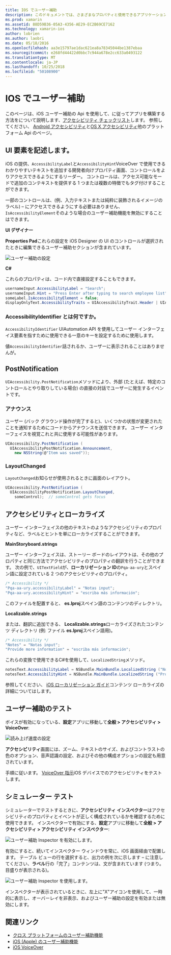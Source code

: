 ```yaml
---
title: IOS でユーザー補助
description: このドキュメントでは、さまざまなプロパティと使用できるアプリケーションを使用できるようにする多くのユーザーによって可能な機能について説明する、iOS のユーザー補助機能について説明します。
ms.prod: xamarin
ms.assetid: 88D59B36-05A3-4356-AE29-EC2B69CE7162
ms.technology: xamarin-ios
author: lobrien
ms.author: laobri
ms.date: 05/18/2016
ms.openlocfilehash: aa3e15797ae1dac621ea8a78345044be1387ebaa
ms.sourcegitcommit: e268fd44422d0bbc7c944a678e2cc633a0493122
ms.translationtype: MT
ms.contentlocale: ja-JP
ms.lasthandoff: 10/25/2018
ms.locfileid: "50108900"
---
```

# <a name="accessibility-on-ios"></a>IOS でユーザー補助

このページは、iOS ユーザー補助の Api を使用して、に従ってアプリを構築する方法をについて説明します、[アクセシビリティ チェックリスト](~/cross-platform/app-fundamentals/accessibility.md)します。
参照してください、 [Android アクセシビリティ](~/android/app-fundamentals/accessibility.md)と[OS X アクセシビリティ](~/mac/app-fundamentals/accessibility.md)他のプラットフォーム Api のページ。

## <a name="describing-ui-elements"></a>UI 要素を記述します。

iOS の提供、`AccessibilityLabel`と`AccessibilityHint`VoiceOver で使用できるわかりやすいテキストを追加する開発者向けプロパティ画面、コントロールをよりアクセスできるようにするリーダー。 コントロールは、アクセス可能なモードで追加のコンテキストを提供する 1 つまたは複数の特徴でもタグ付けすることができます。

一部のコントロールは、(例、入力テキストまたは純粋に装飾されるイメージのラベル) – にアクセスできるようにする必要はありません、`IsAccessibilityElement`そのような場合のユーザー補助機能を無効にすることはできます。

**UI デザイナー**

**Properties Pad**これらの設定を iOS Designer の UI のコントロールが選択されたときに編集できるユーザー補助セクションが含まれています。

![](accessibility-images/ios-designer-sml.png "ユーザー補助の設定")

**C#**

これらのプロパティは、コード内で直接設定することもできます。

```csharp
usernameInput.AccessibilityLabel = "Search";
usernameInput.Hint = "Press Enter after typing to search employee list";
someLabel.IsAccessibilityElement = false;
displayOnlyText.AccessibilityTraits = UIAccessibilityTrait.Header | UIAccessibilityTrait.Selected;
```

### <a name="what-is-accessibilityidentifier"></a>AccessibilityIdentifier とは何ですか。

`AccessibilityIdentifier` UIAutomation API を使用してユーザー インターフェイス要素を指すために使用できる一意のキーを設定するために使用します。

値`AccessibilityIdentifier`話されるか、ユーザーに表示されることはありませんが。

<a name="postnotification" />

## <a name="postnotification"></a>PostNotification

`UIAccessibility.PostNotification`メソッドにより、外部 (たとえば、特定のコントロールとやり取りしている場合) の直接の対話でユーザーに発生するイベントです。

### <a name="announcement"></a>アナウンス

ユーザー (バック グラウンド操作が完了すると)、いくつかの状態が変更されたことを通知するためにコードからアナウンスを送信できます。 ユーザー インターフェイスを視覚これと共に使用する可能性があります。

```csharp
UIAccessibility.PostNotification (
  UIAccessibilityPostNotification.Announcement,
    new NSString(@"Item was saved"));
```

### <a name="layoutchanged"></a>LayoutChanged

`LayoutChanged`お知らせが使用されるときに画面のレイアウト。

```csharp
UIAccessibility.PostNotification (
  UIAccessibilityPostNotification.LayoutChanged,
    someControl);  // someControl gets focus
```


## <a name="accessibility-and-localization"></a>アクセシビリティとローカライズ

ユーザー インターフェイスの他のテキストのようなアクセシビリティのプロパティなど、ラベルとヒントを単にローカライズすることができます。

**MainStoryboard.strings**

ユーザー インターフェイスは、ストーリー ボードのレイアウトは、その他のプロパティと同じ方法でアクセシビリティのプロパティの翻訳を行うことができます。 次の例で、`UITextField`が、**ローカリゼーション ID**の`Pqa-aa-ury`とスペイン語に設定されている 2 つのアクセシビリティのプロパティ。

```csharp
/* Accessibility */
"Pqa-aa-ury.accessibilityLabel" = "Notas input";
"Pqa-aa-ury.accessibilityHint" = "escriba más información";
```

このファイルを配置すると、 **es.lproj**スペイン語のコンテンツのディレクトリ。

**Localizable.strings**

または、翻訳に追加できる、 **Localizable.strings**ローカライズされたコンテンツ ディレクトリ (例: ファイル **es.lproj**スペイン語用)。

```csharp
/* Accessibility */
"Notes" = "Notas input";
"Provide more information" = "escriba más información";
```

これらの変換で使用できるC#を使用して、`LocalizedString`メソッド。

```csharp
notesText.AccessibilityLabel = NSBundle.MainBundle.LocalizedString ("Notes", "");
notesText.AccessibilityHint = NSBundle.MainBundle.LocalizedString ("Provide more information", "");
```

参照してください、 [iOS ローカリゼーション ガイド](~/ios/app-fundamentals/localization/index.md)コンテンツ ローカライズの詳細についてはします。

<a name="testing" />

## <a name="testing-accessibility"></a>ユーザー補助のテスト

ボイスが有効になっている、**設定**アプリに移動して**全般 > アクセシビリティ > VoiceOver**:

![](accessibility-images/settings-sml.png "読み上げ速度の設定")

**アクセシビリティ**画面には、ズーム、テキストのサイズ、およびコントラストの色のオプション、音声認識の設定、およびその他の構成オプションの設定も用意されています。

手順に従います。 [VoiceOver 指示](https://developer.apple.com/library/ios/technotes/TestingAccessibilityOfiOSApps/TestAccessibilityonYourDevicewithVoiceOver/TestAccessibilityonYourDevicewithVoiceOver.html)iOS デバイスでのアクセシビリティをテストします。


## <a name="simulator-testing"></a>シミュレーター テスト

シミュレーターでテストするときに、**アクセシビリティ インスペクター**はアクセシビリティのプロパティとイベントが正しく構成されているかを確認するために使用できます。 インスペクターで有効にする、**設定**アプリに移動して**全般 > アクセシビリティ > アクセシビリティ インスペクター**:

![](accessibility-images/settings-inspector-sml.png "ユーザー補助 Inspector を有効にします。")

有効にすると、続いてインスペクター ウィンドウを常に、iOS 画面経由で配置します。
テーブル ビューの行を選択すると、出力の例を次に示します – に注意してください、**ラベル**行の「完了」コンテンツは、文が含まれています (つまり。 目盛りが表示される)。

![](accessibility-images/tableview-a11y-sml.png "ユーザー補助 Inspector を使用します。")

インスペクターが表示されているときに、左上に"X"アイコンを使用して、一時的に表示し、オーバーレイを非表示、およびユーザー補助の設定を有効または無効にします。



## <a name="related-links"></a>関連リンク

- [クロス プラットフォームのユーザー補助機能](~/cross-platform/app-fundamentals/accessibility.md)
- [iOS (Apple) のユーザー補助機能](https://developer.apple.com/library/ios/documentation/UserExperience/Conceptual/iPhoneAccessibility/Accessibility_on_iPhone/Accessibility_on_iPhone.html)
- [iOS VoiceOver](http://www.apple.com/accessibility/ios/voiceover/)
